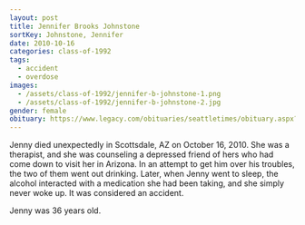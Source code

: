 ```yaml
---
layout: post
title: Jennifer Brooks Johnstone
sortKey: Johnstone, Jennifer
date: 2010-10-16
categories: class-of-1992
tags:
  - accident
  - overdose
images:
  - /assets/class-of-1992/jennifer-b-johnstone-1.png
  - /assets/class-of-1992/jennifer-b-johnstone-2.jpg
gender: female
obituary: https://www.legacy.com/obituaries/seattletimes/obituary.aspx?page=lifestory&pid=146259898&fbclid
---
```

Jenny died unexpectedly in Scottsdale, AZ on October 16, 2010. She was a therapist, and she was counseling a depressed friend of hers who had come down to visit her in Arizona. In an attempt to get him over his troubles, the two of them went out drinking. Later, when Jenny went to sleep, the alcohol interacted with a medication she had been taking, and she simply never woke up. It was considered an accident.

Jenny was 36 years old.